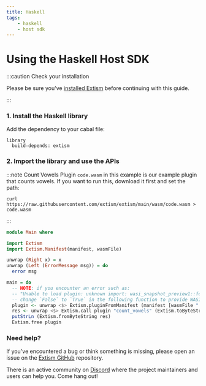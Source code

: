 ```yaml
---
title: Haskell
tags:
    - haskell
    - host sdk
---
```


# Using the Haskell Host SDK


:::caution Check your installation

Please be sure you've [installed Extism](/docs/install) before continuing with this guide.

:::

### 1. Install the Haskell library

Add the dependency to your cabal file:
```title=example.cabal
library
  build-depends: extism
```

### 2. Import the library and use the APIs

:::note Count Vowels Plugin
`code.wasm` in this example is our example plugin that counts vowels. If you want to run this, download it first and set the path:

```
curl https://raw.githubusercontent.com/extism/extism/main/wasm/code.wasm > code.wasm
```
:::

```haskell title=Main.hs
module Main where

import Extism
import Extism.Manifest(manifest, wasmFile)

unwrap (Right x) = x
unwrap (Left (ErrorMessage msg)) = do
  error msg

main = do
  -- NOTE: if you encounter an error such as: 
  -- "Unable to load plugin: unknown import: wasi_snapshot_preview1::fd_write has not been defined"
  -- change `False` to `True` in the following function to provide WASI imports to your plugin.
  plugin <- unwrap <$> Extism.pluginFromManifest (manifest [wasmFile "../wasm/code.wasm"]) False 
  res <- unwrap <$> Extism.call plugin "count_vowels" (Extism.toByteString "this is a test")
  putStrLn (Extism.fromByteString res)
  Extism.free plugin
```


### Need help?

If you've encountered a bug or think something is missing, please open an issue on the [Extism GitHub](https://github.com/extism/extism) repository.

There is an active community on [Discord](https://discord.gg/cx3usBCWnc) where the project maintainers and users can help you. Come hang out!

